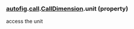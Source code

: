 ### [autofig](autofig.md).[call](autofig.call.md).[CallDimension](autofig.call.CallDimension.md).unit (property)




access the unit

